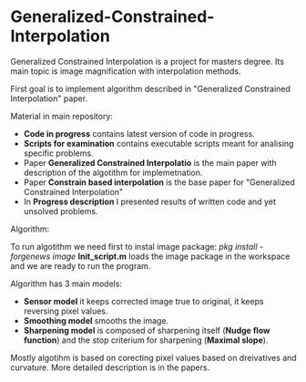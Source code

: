 # Generalized-Constrained-Interpolation

Generalized Constrained Interpolation is a project for masters degree. 
Its main topic is image magnification with interpolation methods. 

First goal is to implement algorithm described in "Generalized Constrained Interpolation" paper.

Material in main repository:
* **Code in progress** contains latest version of code in progress.
* **Scripts for examination** contains executable scripts meant for analising specific problems.
* Paper **Generalized Constrained Interpolatio** is the main paper with description of the algotithm for implemetnation.
* Paper **Constrain based interpolation** is the base paper for "Generalized Constrained Interpolation"
* In **Progress description** I presented results of written code and yet unsolved problems.

Algorithm:

To run algotithm we need first to instal image package: _pkg install -forgenews image_
**Init_script.m** loads the image package in the workspace and we are ready to run the program.

Algorithm has 3 main models: 
* **Sensor model** it keeps corrected image true to original, it keeps reversing pixel values.
* **Smoothing model** smooths the image.
* **Sharpening model** is composed of sharpening itself (**Nudge flow function**) and the stop criterium for sharpening (**Maximal slope**).

Mostly algotihm is based on corecting pixel values based on dreivatives and curvature. More detailed description is in the papers.

